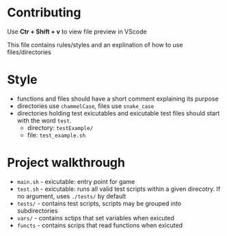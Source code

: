 # Contributing

Use **Ctr + Shift + v** to view file preview in VScode

This file contains rules/styles and an explination of how to use files/directories

# Style

- functions and files should have a short comment explaining its purpose
- directories use `chammelCase`, files use `snake_case`
- directories holding test exicutables and exicutable test files should start with the word `test`.
    + directory: `testExample/`
    + file: `test_example.sh`


# Project walkthrough

- `main.sh` - exicutable: entry point for game
- `test.sh` - exicutable: runs all valid test scripts within a given direcotry. If no argument, uses `./tests/` by default 
- `tests/` - contains test scripts, scripts may be grouped into subdirectories
- `vars/` - contains sctips that set variables when exicuted
- `functs` - contains scrips that read functions when exicuted